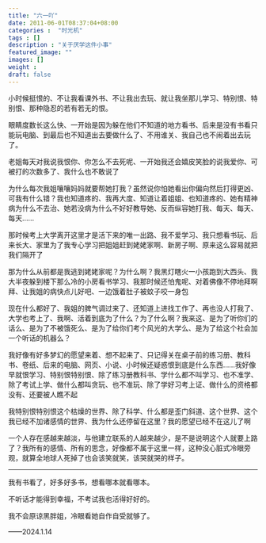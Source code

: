 ```yaml
---
title: "六一吖"
date: 2011-06-01T08:37:04+08:00
categories :  "时光机"
tags : []
description : "关于厌学这件小事"
featured_image: ""
images: []
weight : 
draft: false
---
```


<!--more-->

小时候挺恨的、不让我看课外书、不让我出去玩、就让我坐那儿学习、特别恨、特别恨、那种隐忍的若有若无的恨。

眼睛度数长这么快、一开始是因为躲在他们不知道的地方看书、后来是没有书看只能玩电脑、到最后也不知道出去要做什么了、不用谁关、我自己也不闹着出去玩了。

老姐每天对我说我恨你、你怎么不去死呢、一开始我还会嬉皮笑脸的说我爱你、可被打的次数多了、我什么也不敢说了

为什么每次我姐嚷嚷妈妈就要帮她打我？虽然说你怕她看出你偏向然后打得更凶、可我有什么错？我也知道疼的、我再大度、知道让着姐姐、也知道疼的、她有精神病为什么不去治、她若没病为什么不好好教导她、反而纵容她打我、每天、每天、每天……

那时候考上大学离开这里才是活下来的唯一出路、我不爱学习、我只想看书玩、后来长大、家里为了我专心学习把姐姐赶到姥姥家啊、新房子啊、原来这么容易就把我们隔开了

那为什么从前都是我逃到姥姥家呢？为什么啊？我黑灯瞎火一小孩跑到大西头、我大半夜躲到楼下那么冷的小房看书学习、我那时候还怕鬼呢、对着佛像不停地拜啊拜、让我姐的病快点儿好吧、一边饿着肚子被蚊子咬一身包

现在什么都好了、我姐的脾气调过来了、还知道上进找工作了、再也没人打我了、大学也考上了、我啊、活着到底为了什么？为了什么啊？我来这、是为了听你们的话么、是为了不被饿死么、是为了给你们考个风光的大学么、是为了给这个社会加一个听话的机器么？

我好像有好多梦幻的愿望来着、想不起来了、只记得关在桌子前的练习册、教科书、卷纸、后来的电脑、网页、小说、小时候还疑惑恨到底是什么东西……我好像早就恨学习、特别恨特别恨、除了练习册教科书、学什么都不叫学习、也不准学、除了考试上学、做什么都叫贪玩、也不准玩、除了学好习考上证、做什么的资格都没有、还要被人瞧不起

我特别恨特别恨这个枯燥的世界、除了科学、什么都是歪门斜道、这个世界、这个我已经不加诸感情的世界、我为什么还停留在这里？我的愿望已经不在这儿了啊

一个人存在感越来越淡，与他建立联系的人越来越少，是不是说明这个人就要上路了？我所有的感情、所有的思念，好像都不属于这里一样，这种没心脏式冷眼旁观，就算全地球人死掉了也会该笑就笑，该哭就哭的样子。

---

我有书看了，好多好多书，想看哪本就看哪本。

不听话才能得到幸福，不考试我也活得好好的。

我不会原谅黑胖姐，冷眼看她自作自受就够了。

——2024.1.14
